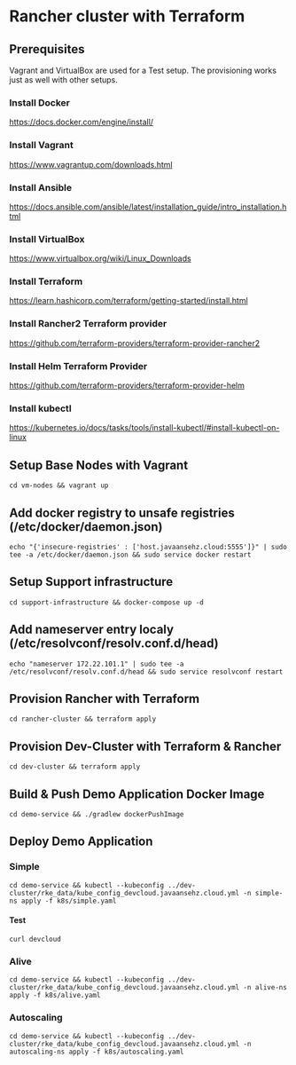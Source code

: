 # Rancher cluster with Terraform
## Prerequisites
Vagrant and VirtualBox are used for a Test setup.
The provisioning works just as well with other setups.
### Install Docker
https://docs.docker.com/engine/install/
### Install Vagrant
https://www.vagrantup.com/downloads.html
### Install Ansible
https://docs.ansible.com/ansible/latest/installation_guide/intro_installation.html
### Install VirtualBox
https://www.virtualbox.org/wiki/Linux_Downloads
### Install Terraform
https://learn.hashicorp.com/terraform/getting-started/install.html
### Install Rancher2 Terraform provider
https://github.com/terraform-providers/terraform-provider-rancher2
### Install Helm Terraform Provider
https://github.com/terraform-providers/terraform-provider-helm
### Install kubectl
https://kubernetes.io/docs/tasks/tools/install-kubectl/#install-kubectl-on-linux

## Setup Base Nodes with Vagrant
```console
cd vm-nodes && vagrant up
```
## Add docker registry to unsafe registries (/etc/docker/daemon.json)
```console
echo "{'insecure-registries' : ['host.javaansehz.cloud:5555']}" | sudo tee -a /etc/docker/daemon.json && sudo service docker restart
```
## Setup Support infrastructure
```console
cd support-infrastructure && docker-compose up -d
```
## Add nameserver entry localy (/etc/resolvconf/resolv.conf.d/head)
```console
echo "nameserver 172.22.101.1" | sudo tee -a /etc/resolvconf/resolv.conf.d/head && sudo service resolvconf restart
```
## Provision Rancher with Terraform
```console
cd rancher-cluster && terraform apply
```
## Provision Dev-Cluster with Terraform & Rancher
```console
cd dev-cluster && terraform apply
```
## Build & Push Demo Application Docker Image
```console
cd demo-service && ./gradlew dockerPushImage
```
## Deploy Demo Application
### Simple
```console
cd demo-service && kubectl --kubeconfig ../dev-cluster/rke_data/kube_config_devcloud.javaansehz.cloud.yml -n simple-ns apply -f k8s/simple.yaml
```
#### Test
```console
curl devcloud
```
### Alive
```console
cd demo-service && kubectl --kubeconfig ../dev-cluster/rke_data/kube_config_devcloud.javaansehz.cloud.yml -n alive-ns apply -f k8s/alive.yaml
```
### Autoscaling
```console
cd demo-service && kubectl --kubeconfig ../dev-cluster/rke_data/kube_config_devcloud.javaansehz.cloud.yml -n autoscaling-ns apply -f k8s/autoscaling.yaml
```
